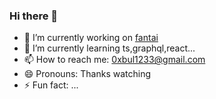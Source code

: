 ### Hi there 👋

- 🔭 I’m currently working on [fantai](https://fantaiai.com)
- 🌱 I’m currently learning ts,graphql,react...
- 📫 How to reach me: 0xbul1233@gmail.com
- 😄 Pronouns: Thanks watching
- ⚡ Fun fact: ...

<!--
**0xbul1/0xbul1** is a ✨ _special_ ✨ repository because its `README.md` (this file) appears on your GitHub profile.

Here are some ideas to get you started:

- 🔭 I’m currently working on ...
- 🌱 I’m currently learning ...
- 👯 I’m looking to collaborate on ...
- 🤔 I’m looking for help with ...
- 💬 Ask me about ...
- 📫 How to reach me: ...
- 😄 Pronouns: ...
- ⚡ Fun fact: ...
-->
